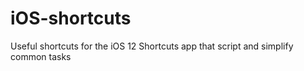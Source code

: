# iOS-shortcuts
Useful shortcuts for the iOS 12 Shortcuts app that script and simplify common tasks
